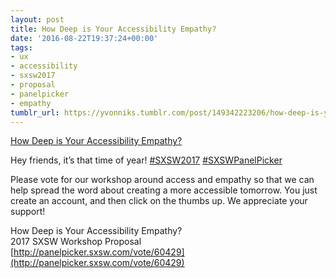 ```yaml
---
layout: post
title: How Deep is Your Accessibility Empathy?
date: '2016-08-22T19:37:24+00:00'
tags:
- ux
- accessibility
- sxsw2017
- proposal
- panelpicker
- empathy
tumblr_url: https://yvonniks.tumblr.com/post/149342223206/how-deep-is-your-accessibility-empathy
---
```

[How Deep is Your Accessibility Empathy?](http://panelpicker.sxsw.com/vote/60429)  

Hey friends, it’s that time of year! [‪#‎SXSW2017‬](https://www.facebook.com/hashtag/sxsw2017?source=feed_text&story_id=10108008749793090) [‪#‎SXSWPanelPicker‬](https://www.facebook.com/hashtag/sxswpanelpicker?source=feed_text&story_id=10108008749793090)&nbsp;

Please vote for our workshop around access and empathy so that we can help spread the word about creating a more accessible tomorrow. You just create an account, and then click on the thumbs up. We appreciate your support!

How Deep is Your Accessibility Empathy?  
2017 SXSW Workshop Proposal  
[http://panelpicker.sxsw.com/vote/60429](http://panelpicker.sxsw.com/vote/60429)&nbsp;
